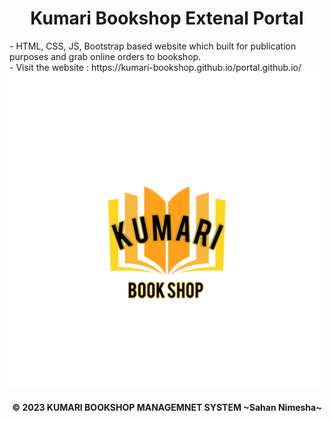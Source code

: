 <h1 align="center"><b> Kumari Bookshop Extenal Portal</b></h1>
- HTML, CSS, JS, Bootstrap based website which built for publication purposes and grab online orders to bookshop. <br/>
- Visit the website : https://kumari-bookshop.github.io/portal.github.io/

<img src="https://github.com/KUMARI-BOOKSHOP/Kumari-Bookshop-Extenal-Portal/blob/main/images/logo1.png">
<br>
<h4 align="center"><b> © 2023 KUMARI BOOKSHOP MANAGEMNET SYSTEM ~Sahan Nimesha~</b>  </h4>
